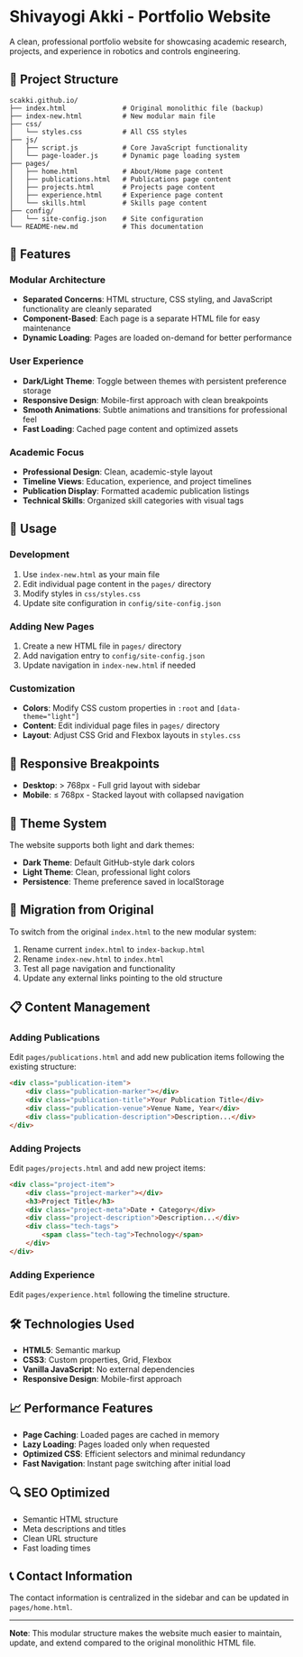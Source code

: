 # Shivayogi Akki - Portfolio Website

A clean, professional portfolio website for showcasing academic research, projects, and experience in robotics and controls engineering.

## 📁 Project Structure

```
scakki.github.io/
├── index.html              # Original monolithic file (backup)
├── index-new.html          # New modular main file
├── css/
│   └── styles.css          # All CSS styles
├── js/
│   ├── script.js           # Core JavaScript functionality
│   └── page-loader.js      # Dynamic page loading system
├── pages/
│   ├── home.html           # About/Home page content
│   ├── publications.html   # Publications page content
│   ├── projects.html       # Projects page content
│   ├── experience.html     # Experience page content
│   └── skills.html         # Skills page content
├── config/
│   └── site-config.json    # Site configuration
└── README-new.md           # This documentation
```

## 🚀 Features

### Modular Architecture
- **Separated Concerns**: HTML structure, CSS styling, and JavaScript functionality are cleanly separated
- **Component-Based**: Each page is a separate HTML file for easy maintenance
- **Dynamic Loading**: Pages are loaded on-demand for better performance

### User Experience
- **Dark/Light Theme**: Toggle between themes with persistent preference storage
- **Responsive Design**: Mobile-first approach with clean breakpoints
- **Smooth Animations**: Subtle animations and transitions for professional feel
- **Fast Loading**: Cached page content and optimized assets

### Academic Focus
- **Professional Design**: Clean, academic-style layout
- **Timeline Views**: Education, experience, and project timelines
- **Publication Display**: Formatted academic publication listings
- **Technical Skills**: Organized skill categories with visual tags

## 🔧 Usage

### Development
1. Use `index-new.html` as your main file
2. Edit individual page content in the `pages/` directory
3. Modify styles in `css/styles.css`
4. Update site configuration in `config/site-config.json`

### Adding New Pages
1. Create a new HTML file in `pages/` directory
2. Add navigation entry to `config/site-config.json`
3. Update navigation in `index-new.html` if needed

### Customization
- **Colors**: Modify CSS custom properties in `:root` and `[data-theme="light"]`
- **Content**: Edit individual page files in `pages/` directory
- **Layout**: Adjust CSS Grid and Flexbox layouts in `styles.css`

## 📱 Responsive Breakpoints

- **Desktop**: > 768px - Full grid layout with sidebar
- **Mobile**: ≤ 768px - Stacked layout with collapsed navigation

## 🎨 Theme System

The website supports both light and dark themes:
- **Dark Theme**: Default GitHub-style dark colors
- **Light Theme**: Clean, professional light colors
- **Persistence**: Theme preference saved in localStorage

## 🔄 Migration from Original

To switch from the original `index.html` to the new modular system:

1. Rename current `index.html` to `index-backup.html`
2. Rename `index-new.html` to `index.html`
3. Test all page navigation and functionality
4. Update any external links pointing to the old structure

## 📋 Content Management

### Adding Publications
Edit `pages/publications.html` and add new publication items following the existing structure:

```html
<div class="publication-item">
    <div class="publication-marker"></div>
    <div class="publication-title">Your Publication Title</div>
    <div class="publication-venue">Venue Name, Year</div>
    <div class="publication-description">Description...</div>
</div>
```

### Adding Projects
Edit `pages/projects.html` and add new project items:

```html
<div class="project-item">
    <div class="project-marker"></div>
    <h3>Project Title</h3>
    <div class="project-meta">Date • Category</div>
    <div class="project-description">Description...</div>
    <div class="tech-tags">
        <span class="tech-tag">Technology</span>
    </div>
</div>
```

### Adding Experience
Edit `pages/experience.html` following the timeline structure.

## 🛠️ Technologies Used

- **HTML5**: Semantic markup
- **CSS3**: Custom properties, Grid, Flexbox
- **Vanilla JavaScript**: No external dependencies
- **Responsive Design**: Mobile-first approach

## 📈 Performance Features

- **Page Caching**: Loaded pages are cached in memory
- **Lazy Loading**: Pages loaded only when requested
- **Optimized CSS**: Efficient selectors and minimal redundancy
- **Fast Navigation**: Instant page switching after initial load

## 🔍 SEO Optimized

- Semantic HTML structure
- Meta descriptions and titles
- Clean URL structure
- Fast loading times

## 📞 Contact Information

The contact information is centralized in the sidebar and can be updated in `pages/home.html`.

---

**Note**: This modular structure makes the website much easier to maintain, update, and extend compared to the original monolithic HTML file.
